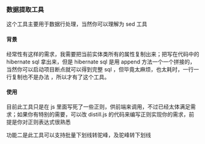 ### 数据提取工具

这个工具主要用于数据行处理，当然你可以理解为 sed 工具

#### 背景

经常性有这样的需求，我需要把当前实体类所有的属性复制出来；把写在代码中的 hibernate sql 拿出来，但是 hibernate sql 是用 append 方法一个一个拼接的，当然你可以启动项目断点就可以得到完整 sql ，但毕竟太麻烦，也太耗时，一行一行复制也不是办法 ，所以才有了这个工具。

#### 使用

目前此工具只是在 js 里面写死了一些正则，供前端来调用，不过已经太体满足需求；如果你有特别的需要，可以改 distill.js 的代码来编写正则实现你的需求，前提是你对正则表达式很熟悉



功能二是此工具可以支持批量下划线转驼峰，及驼峰转下划线